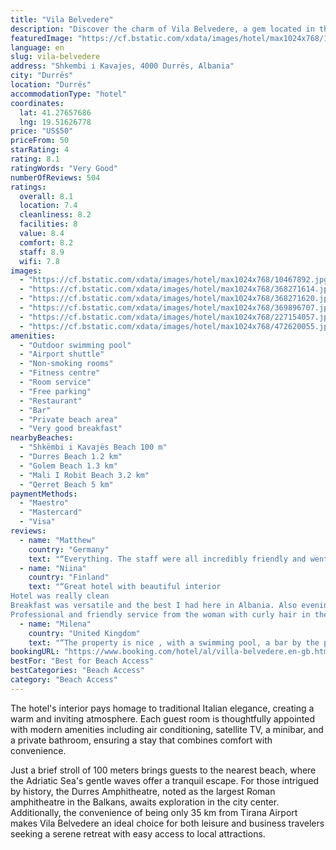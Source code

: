 ```yaml
---
title: "Vila Belvedere"
description: "Discover the charm of Vila Belvedere, a gem located in the vibrant beach area of Shkembi Kavajes, just a short 6 km journey from the heart of Durres."
featuredImage: "https://cf.bstatic.com/xdata/images/hotel/max1024x768/10467892.jpg?k=1c45153f1f7ce4225189e2e5e572d46dc0cbd61acefcaccdf498f00594d47ab7&o=&hp=1"
language: en
slug: vila-belvedere
address: "Shkembi i Kavajes, 4000 Durrës, Albania"
city: "Durrës"
location: "Durrës"
accommodationType: "hotel"
coordinates:
  lat: 41.27657686
  lng: 19.51626778
price: "US$50"
priceFrom: 50
starRating: 4
rating: 8.1
ratingWords: "Very Good"
numberOfReviews: 504
ratings:
  overall: 8.1
  location: 7.4
  cleanliness: 8.2
  facilities: 8
  value: 8.4
  comfort: 8.2
  staff: 8.9
  wifi: 7.8
images:
  - "https://cf.bstatic.com/xdata/images/hotel/max1024x768/10467892.jpg?k=1c45153f1f7ce4225189e2e5e572d46dc0cbd61acefcaccdf498f00594d47ab7&o=&hp=1"
  - "https://cf.bstatic.com/xdata/images/hotel/max1024x768/368271614.jpg?k=04595e43f20afd472e2f92912e41b27d77a91809fdb2c3ae82f8b3911d8738da&o=&hp=1"
  - "https://cf.bstatic.com/xdata/images/hotel/max1024x768/368271620.jpg?k=6453de5385dd6bcec964140f31f7e6b48fd8db553648d1fa3827030aa273dcb9&o=&hp=1"
  - "https://cf.bstatic.com/xdata/images/hotel/max1024x768/369896707.jpg?k=6cba6ae2e92d442b9e85feba7a1708edb69f2885c593e030a96f2ab9f6a2523d&o=&hp=1"
  - "https://cf.bstatic.com/xdata/images/hotel/max1024x768/227154057.jpg?k=a31a74b422cffcfacaa0357fb89a823946aff615534533808a7394eef529d3f4&o=&hp=1"
  - "https://cf.bstatic.com/xdata/images/hotel/max1024x768/472620055.jpg?k=a84e05001f0e449d87a00ef92c2f06c0db728f4581da6f9791f8ec29508c5b5d&o=&hp=1"
amenities:
  - "Outdoor swimming pool"
  - "Airport shuttle"
  - "Non-smoking rooms"
  - "Fitness centre"
  - "Room service"
  - "Free parking"
  - "Restaurant"
  - "Bar"
  - "Private beach area"
  - "Very good breakfast"
nearbyBeaches:
  - "Shkëmbi i Kavajës Beach 100 m"
  - "Durres Beach 1.2 km"
  - "Golem Beach 1.3 km"
  - "Mali I Robit Beach 3.2 km"
  - "Qerret Beach 5 km"
paymentMethods:
  - "Maestro"
  - "Mastercard"
  - "Visa"
reviews:
  - name: "Matthew"
    country: "Germany"
    text: "“Everything. The staff were all incredibly friendly and went above and beyond to make sure I had everything I needed. The pool area is exceptional, I spent almost every day relaxing by the pool and it was perfect. The beds were incredibly...”"
  - name: "Niina"
    country: "Finland"
    text: "“Great hotel with beautiful interior
Hotel was really clean
Breakfast was versatile and the best I had here in Albania. Also evenings dinner at the restaurant was tasty
Professional and friendly service from the woman with curly hair in the reception”"
  - name: "Milena"
    country: "United Kingdom"
    text: "“The property is nice , with a swimming pool, a bar by the pool and very affordable prices for lunch or dinner at the hotel . Food is great , buffet breakfast quite nice , with lots of options to choose from , except for the coffe that aren’t great...”"
bookingURL: "https://www.booking.com/hotel/al/villa-belvedere.en-gb.html?aid=8035640"
bestFor: "Best for Beach Access"
bestCategories: "Beach Access"
category: "Beach Access"
---
```


The hotel's interior pays homage to traditional Italian elegance, creating a warm and inviting atmosphere. Each guest room is thoughtfully appointed with modern amenities including air conditioning, satellite TV, a minibar, and a private bathroom, ensuring a stay that combines comfort with convenience.

Just a brief stroll of 100 meters brings guests to the nearest beach, where the Adriatic Sea's gentle waves offer a tranquil escape. For those intrigued by history, the Durres Amphitheatre, noted as the largest Roman amphitheatre in the Balkans, awaits exploration in the city center. Additionally, the convenience of being only 35 km from Tirana Airport makes Vila Belvedere an ideal choice for both leisure and business travelers seeking a serene retreat with easy access to local attractions.